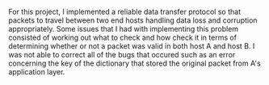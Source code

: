 For this project, I implemented a reliable data transfer protocol so that packets to travel 
between two end hosts handling data loss and corruption appropriately. Some issues that I
 had with implementing this problem consisted of working out what to check and how check 
 it in terms of determining whether or not a packet was valid in both host A and host B. I was 
 not able to correct all of the bugs that occured such as an error concerning the key of the 
 dictionary that stored the original packet from A's application layer. 
